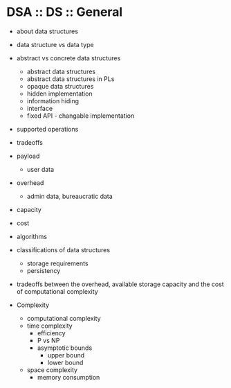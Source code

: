 # DSA :: DS :: General

- about data structures
- data structure vs data type
- abstract vs concrete data structures 
  - abstract data structures
  - abstract data structures in PLs
  - opaque data structures
  - hidden implementation
  - information hiding
  - interface
  - fixed API - changable implementation
- supported operations
- tradeoffs
- payload
  - user data
- overhead
  - admin data, bureaucratic data
- capacity
- cost
- algorithms
- classifications of data structures
  - storage requirements
  - persistency

- tradeoffs
  between the overhead, available storage capacity
  and the cost of computational complexity

- Complexity
  - computational complexity
  - time complexity
    - efficiency
    - P vs NP
    - asymptotic bounds
      - upper bound
      - lower bound
  - space complexity
    - memory consumption

